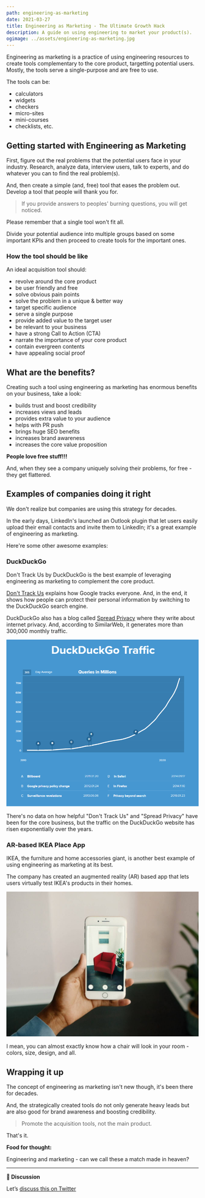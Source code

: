 ```yaml
---
path: engineering-as-marketing
date: 2021-03-27
title: Engineering as Marketing - The Ultimate Growth Hack
description: A guide on using engineering to market your product(s).
ogimage: ../assets/engineering-as-marketing.jpg
---
```


Engineering as marketing is a practice of using engineering resources to create tools complementary to the core product, targetting potential users. Mostly, the tools serve a single-purpose and are free to use.

The tools can be:

- calculators
- widgets
- checkers
- micro-sites
- mini-courses
- checklists, etc.

## Getting started with Engineering as Marketing

First, figure out the real problems that the potential users face in your industry. Research, analyze data, interview users, talk to experts, and do whatever you can to find the real problem(s).

And, then create a simple (and, free) tool that eases the problem out. Develop a tool that people will thank you for.

> If you provide answers to peoples' burning questions, you will get noticed.

Please remember that a single tool won't fit all.

Divide your potential audience into multiple groups based on some important KPIs and then proceed to create tools for the important ones.

### How the tool should be like

An ideal acquisition tool should:

- revolve around the core product
- be user friendly and free
- solve obvious pain points
- solve the problem in a unique & better way
- target specific audience
- serve a single purpose
- provide added value to the target user
- be relevant to your business
- have a strong Call to Action (CTA)
- narrate the importance of your core product
- contain evergreen contents
- have appealing social proof

## What are the benefits?

Creating such a tool using engineering as marketing has enormous benefits on your business, take a look:

- builds trust and boost credibility
- increases views and leads
- provides extra value to your audience
- helps with PR push
- brings huge SEO benefits
- increases brand awareness
- increases the core value proposition

**People love free stuff!!!**

And, when they see a company uniquely solving their problems, for free - they get flattered.

## Examples of companies doing it right

We don't realize but companies are using this strategy for decades.

In the early days, LinkedIn's launched an Outlook plugin that let users easily upload their email contacts and invite them to LinkedIn; it's a great example of engineering as marketing.

Here're some other awesome examples:

### DuckDuckGo

Don't Track Us by DuckDuckGo is the best example of leveraging engineering as marketing to complement the core product.

[Don't Track Us](https://donttrack.us/) explains how Google tracks everyone. And, in the end, it shows how people can protect their personal information by switching to the DuckDuckGo search engine.

DuckDuckGo also has a blog called [Spread Privacy](https://spreadprivacy.com/) where they write about internet privacy. And, according to SimilarWeb, it generates more than 300,000 monthly traffic.

![Exponential Rise in DuckDuckGo Traffic](../assets/DuckDuckGo-exponential-traffic.png)

There's no data on how helpful "Don't Track Us" and "Spread Privacy" have been for the core business, but the traffic on the DuckDuckGo website has risen exponentially over the years.

### AR-based IKEA Place App

IKEA, the furniture and home accessories giant, is another best example of using engineering as marketing at its best.

The company has created an augmented reality (AR) based app that lets users virtually test IKEA's products in their homes.

![IKEA's AR-based Mobile App](../assets/IKEA-AR-based-app.jpg)

I mean, you can almost exactly know how a chair will look in your room - colors, size, design, and all.

## Wrapping it up

The concept of engineering as marketing isn't new though, it's been there for decades.

And, the strategically created tools do not only generate heavy leads but are also good for brand awareness and boosting credibility.

> Promote the acquisition tools, not the main product.

That's it.

**Food for thought:**

Engineering and marketing - can we call these a match made in heaven?

---

**💬 Discussion**

Let’s [discuss this on Twitter](https://twitter.com/DeepakNesss/status/1375713157855866883?s=20)